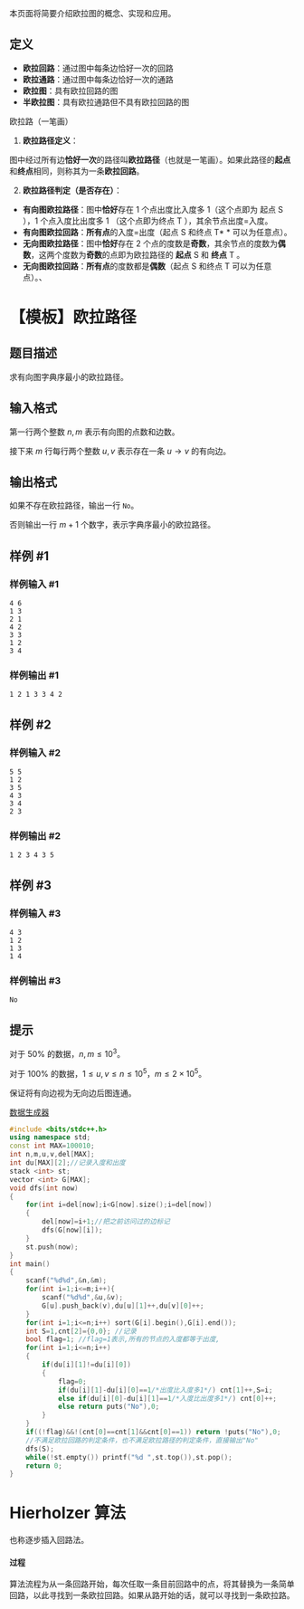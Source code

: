 本页面将简要介绍欧拉图的概念、实现和应用。

## 定义

- **欧拉回路**：通过图中每条边恰好一次的回路
- **欧拉通路**：通过图中每条边恰好一次的通路
- **欧拉图**：具有欧拉回路的图
- **半欧拉图**：具有欧拉通路但不具有欧拉回路的图

欧拉路（一笔画）

1. **欧拉路径定义**：

图中经过所有边**恰好一次**的路径叫**欧拉路径**（也就是一笔画）。如果此路径的**起点**和**终点**相同，则称其为一条**欧拉回路**。

2. **欧拉路径判定（是否存在）**：

- **有向图欧拉路径**：图中**恰好**存在 1 个点出度比入度多  1（这个点即为  起点 S ），1 个点入度比出度多 1 （这个点即为终点 T ），其余节点出度=入度。
- **有向图欧拉回路**：**所有点**的入度=出度（起点 S  和终点 T* * 可以为任意点）。
- **无向图欧拉路径**：图中**恰好**存在 2  个点的度数是**奇数**，其余节点的度数为**偶数**，这两个度数为**奇数**的点即为欧拉路径的 **起点** S  和 **终点** T 。
- **无向图欧拉回路**：**所有点**的度数都是**偶数**（起点 S  和终点 T  可以为任意点）。、



# 【模板】欧拉路径

## 题目描述

求有向图字典序最小的欧拉路径。

## 输入格式

第一行两个整数 $n,m$ 表示有向图的点数和边数。

接下来 $m$ 行每行两个整数 $u,v$ 表示存在一条 $u\to v$ 的有向边。

## 输出格式

如果不存在欧拉路径，输出一行 `No`。

否则输出一行 $m+1$ 个数字，表示字典序最小的欧拉路径。

## 样例 #1

### 样例输入 #1

```
4 6
1 3
2 1
4 2
3 3
1 2
3 4
```

### 样例输出 #1

```
1 2 1 3 3 4 2
```

## 样例 #2

### 样例输入 #2

```
5 5
1 2
3 5
4 3
3 4
2 3
```

### 样例输出 #2

```
1 2 3 4 3 5
```

## 样例 #3

### 样例输入 #3

```
4 3
1 2
1 3
1 4
```

### 样例输出 #3

```
No
```

## 提示

对于 $50\%$ 的数据，$n,m\leq 10^3$。

对于 $100\%$ 的数据，$1\leq u,v\leq n\leq 10^5$，$m\leq 2\times 10^5$。

保证将有向边视为无向边后图连通。

[数据生成器](https://www.luogu.com.cn/paste/9oswk47n)



```cpp
#include <bits/stdc++.h>
using namespace std;
const int MAX=100010;
int n,m,u,v,del[MAX];
int du[MAX][2];//记录入度和出度 
stack <int> st;
vector <int> G[MAX];
void dfs(int now)
{
	for(int i=del[now];i<G[now].size();i=del[now])
	{ 
		del[now]=i+1;//把之前访问过的边标记 
		dfs(G[now][i]);
	}
	st.push(now);
}
int main()
{
    scanf("%d%d",&n,&m);
    for(int i=1;i<=m;i++){
        scanf("%d%d",&u,&v);
        G[u].push_back(v),du[u][1]++,du[v][0]++; 
    }  
    for(int i=1;i<=n;i++) sort(G[i].begin(),G[i].end());
    int S=1,cnt[2]={0,0}; //记录
    bool flag=1; //flag=1表示,所有的节点的入度都等于出度,
    for(int i=1;i<=n;i++)
	{
        if(du[i][1]!=du[i][0])
        {
            flag=0;
            if(du[i][1]-du[i][0]==1/*出度比入度多1*/) cnt[1]++,S=i;
            else if(du[i][0]-du[i][1]==1/*入度比出度多1*/) cnt[0]++;
            else return puts("No"),0;
        }
    }
    if((!flag)&&!(cnt[0]==cnt[1]&&cnt[0]==1)) return !puts("No"),0;
	//不满足欧拉回路的判定条件，也不满足欧拉路径的判定条件，直接输出"No" 
    dfs(S);
    while(!st.empty()) printf("%d ",st.top()),st.pop();
    return 0; 
}
```



# Hierholzer 算法

也称逐步插入回路法。

#### 过程

算法流程为从一条回路开始，每次任取一条目前回路中的点，将其替换为一条简单回路，以此寻找到一条欧拉回路。如果从路开始的话，就可以寻找到一条欧拉路。